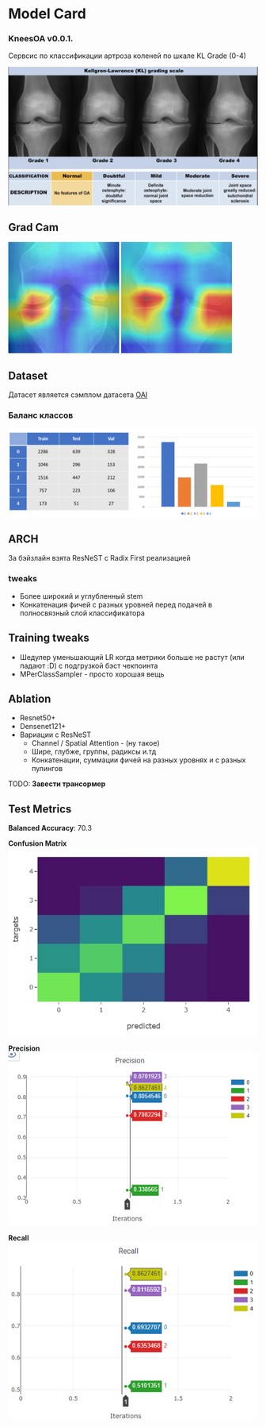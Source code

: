 # Model Card
### KneesOA v0.0.1.
Сервсис по классификации артроза коленей по шкале KL Grade (0-4)

<img src="images/KL_grade.png">


## Grad Cam

<img src="images/Grad_Cam_1.png">
<img src="images/Grad_Cam_2.png">


## Dataset

Датасет является сэмплом датасета [OAI](https://oai.epi-ucsf.org/datarelease/)

### Баланс классов
<img src="images/class_distribution.png">


## ARCH

За бэйзлайн взята ResNeST с Radix First реализацией

### tweaks
* Более широкий и углубленный stem
* Конкатенация фичей с разных уровней перед подачей в полносвязный слой классификатора

## Training tweaks

* Шедулер уменьшающий LR когда метрики больше не растут (или падают :D) с подгрузкой бэст чекпоинта
* MPerClassSampler - просто хорошая вещь

## Ablation

* Resnet50+
* Densenet121+
* Вариации с ResNeST
  * Channel / Spatial Attention - (ну такое)
  * Шире, глубже, группы, радиксы и.тд
  * Конкатенации, суммации фичей на разных уровнях и с разных пулингов
  
TODO: <b> Завести трансормер </b>

## Test Metrics

**Balanced Accuracy**: 70.3

**Confusion Matrix**
<img src="images/cm.png">

**Precision**
<img src="images/precision.png">

**Recall**
<img src="images/recall.png">
